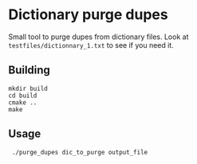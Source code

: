 # Dictionary purge dupes

Small tool to purge dupes from dictionary files. Look at `testfiles/dictionnary_1.txt` to see if you need it.

## Building
``` shell
mkdir build
cd build
cmake ..
make
```
## Usage
``` shell
 ./purge_dupes dic_to_purge output_file
```